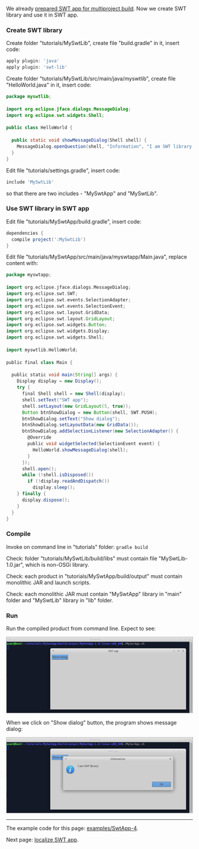 We already [prepared SWT app for multiproject build](Prepare-SWT-app-for-multiproject-build). Now we create SWT library and use it in SWT app.

### Create SWT library

Create folder "tutorials/MySwtLib", create file "build.gradle" in it, insert code:

```groovy
apply plugin: 'java'
apply plugin: 'swt-lib'
```

Create folder "tutorials/MySwtLib/src/main/java/myswtlib", create file "HelloWorld.java" in it, insert code:

```java
package myswtlib;

import org.eclipse.jface.dialogs.MessageDialog;
import org.eclipse.swt.widgets.Shell;

public class HelloWorld {

  public static void showMessageDialog(Shell shell) {
    MessageDialog.openQuestion(shell, "Information", "I am SWT library!");
  }
}
```

Edit file "tutorials/settings.gradle", insert code:

```groovy
include 'MySwtLib'
```
so that there are two includes - "MySwtApp" and "MySwtLib".

### Use SWT library in SWT app

Edit file "tutorials/MySwtApp/build.gradle", insert code:

```groovy
dependencies {
  compile project(':MySwtLib')
}
```

Edit file "tutorials/MySwtApp/src/main/java/myswtapp/Main.java", replace content with:

```groovy
package myswtapp;

import org.eclipse.jface.dialogs.MessageDialog;
import org.eclipse.swt.SWT;
import org.eclipse.swt.events.SelectionAdapter;
import org.eclipse.swt.events.SelectionEvent;
import org.eclipse.swt.layout.GridData;
import org.eclipse.swt.layout.GridLayout;
import org.eclipse.swt.widgets.Button;
import org.eclipse.swt.widgets.Display;
import org.eclipse.swt.widgets.Shell;

import myswtlib.HelloWorld;

public final class Main {

  public static void main(String[] args) {
    Display display = new Display();
    try {
      final Shell shell = new Shell(display);
      shell.setText("SWT app");
      shell.setLayout(new GridLayout(5, true));
      Button btnShowDialog = new Button(shell, SWT.PUSH);
      btnShowDialog.setText("Show dialog");
      btnShowDialog.setLayoutData(new GridData());
      btnShowDialog.addSelectionListener(new SelectionAdapter() {
        @Override
        public void widgetSelected(SelectionEvent event) {
          HelloWorld.showMessageDialog(shell);
        }
      });
      shell.open();
      while (!shell.isDisposed())
        if (!display.readAndDispatch())
          display.sleep();
    } finally {
      display.dispose();
    }
  }
}
```

### Compile

Invoke on command line in "tutorials" folder: `gradle build`

Check: folder "tutorials/MySwtLib/build/libs" must contain file "MySwtLib-1.0.jar", which is non-OSGi library.

Check: each product in "tutorials/MySwtApp/build/output" must contain monolithic JAR and launch scripts.

Check: each monolithic JAR must contain "MySwtApp" library in "main" folder and "MySwtLib" library in "lib" folder. 

### Run

Run the compiled product from command line. Expect to see:
 
![SwtApp-4-run-1](images/SwtApp-4-run-1.png "SwtApp-4-run-1")

When we click on "Show dialog" button, the program shows message dialog:

![SwtApp-4-run-2](images/SwtApp-4-run-2.png "SwtApp-4-run-2")

---

The example code for this page: [examples/SwtApp-4](../tree/master/examples/SwtApp-4).

Next page: [localize SWT app](Localize-SWT-app).